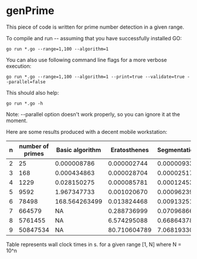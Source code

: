 # genPrime

This piece of code is written for prime number detection in a given range. 

To compile and run -- assuming that you have successfully installed GO:
```
go run *.go --range=1,100 --algorithm=1
```
You can also use following command line flags for a more verbose execution:
```
go run *.go --range=1,100 --algorithm=1 --print=true --validate=true --parallel=false
```
This should also help:
```
go run *.go -h
```

Note:
--parallel option doesn't work properly, so you can ignore it at the moment.

Here are some results produced with a decent mobile workstation:

| n   | number of primes | Basic algorithm | Eratosthenes | Segmentation |
| --- | --- | --- | ---| --- |
| 2   |             25 |     0.000008786 |  0.000002744 |  0.000009336 | 
| 3   |            168 |     0.000434863 |  0.000028704 |  0.000025178 | 
| 4   |           1229 |     0.028150275 |  0.000085781 |  0.000124532 | 
| 5   |           9592 |     1.967347733 |  0.001020670 |  0.000962392 | 
| 6   |          78498 |   168.564263499 |  0.013824468 |  0.009132511 | 
| 7   |         664579 |              NA |  0.288736999 |  0.070968662 | 
| 8   |        5761455 |              NA |  6.574295088 |  0.668643781 | 
| 9   |       50847534 |              NA | 80.710604789 |  7.068193302 | 

Table represents wall clock times in s. for a given range [1, N] where N = 10^n
